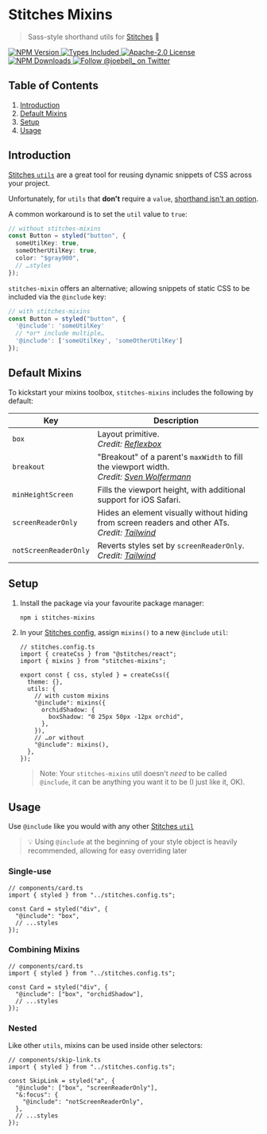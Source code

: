 # Stitches Mixins

> Sass-style shorthand utils for [Stitches][stitches] 🥣

<a href="https://www.npmjs.com/package/stitches-mixins">
  <img alt="NPM Version" src="https://badgen.net/npm/v/stitches-mixins" />
</a>
<a href="https://badgen.net/npm/types/stitches-mixins">
  <img alt="Types Included" src="https://badgen.net/npm/types/stitches-mixins" />
</a>
<a href="https://badgen.net/github/license/joe-bell/stitches-mixins">
  <img alt="Apache-2.0 License" src="https://badgen.net/github/license/joe-bell/stitches-mixins" />
</a>
<a href="https://www.npmjs.com/package/stitches-mixins">
  <img alt="NPM Downloads" src="https://badgen.net/npm/dm/stitches-mixins" />
</a>
<a href="https://twitter.com/joe_bell">
  <img alt="Follow @joebell_ on Twitter" src="https://img.shields.io/twitter/follow/joebell_.svg?style=social&label=Follow" />
</a>

## Table of Contents

1. [Introduction](#introduction)
1. [Default Mixins](#mixins)
1. [Setup](#setup)
1. [Usage](#usage)

## Introduction

[Stitches `utils`][stitches:utils] are a great tool for reusing dynamic snippets of CSS across your project.

Unfortunately, for `utils` that **don't** require a `value`, [shorthand isn't an option][mdn:initializer].

A common workaround is to set the `util` value to `true`:

```ts
// without stitches-mixins
const Button = styled("button", {
  someUtilKey: true,
  someOtherUtilKey: true,
  color: "$gray900",
  // …styles
});
```

`stitches-mixin` offers an alternative; allowing snippets of static CSS to be included via the `@include` key:

```ts
// with stitches-mixins
const Button = styled("button", {
  '@include': 'someUtilKey'
  // *or* include multiple…
  '@include': ['someUtilKey', 'someOtherUtilKey']
});
```

## Default Mixins

To kickstart your mixins toolbox, `stitches-mixins` includes the following by default:

| Key                   | Description                                                                                                                     |
| --------------------- | ------------------------------------------------------------------------------------------------------------------------------- |
| `box`                 | Layout primitive. <br />_Credit: [Reflexbox](#credit-box)_                                                                      |
| `breakout`            | "Breakout" of a parent's `maxWidth` to fill the viewport width. <br />_Credit: [Sven Wolfermann][credit:breakout]_              |
| `minHeightScreen`     | Fills the viewport height, with additional support for iOS Safari.                                                              |
| `screenReaderOnly`    | Hides an element visually without hiding from screen readers and other ATs. <br />_Credit: [Tailwind][credit:screenreaderonly]_ |
| `notScreenReaderOnly` | Reverts styles set by `screenReaderOnly`. <br />_Credit: [Tailwind][credit:screenreaderonly]_                                   |

## Setup

1. Install the package via your favourite package manager:

   ```sh
   npm i stitches-mixins
   ```

2. In your [Stitches config][stitches:config], assign `mixins()` to a new `@include` `util`:

   ```tsx
   // stitches.config.ts
   import { createCss } from "@stitches/react";
   import { mixins } from "stitches-mixins";

   export const { css, styled } = createCss({
     theme: {},
     utils: {
       // with custom mixins
       "@include": mixins({
         orchidShadow: {
           boxShadow: "0 25px 50px -12px orchid",
         },
       }),
       // …or without
       "@include": mixins(),
     },
   });
   ```

   > Note: Your `stitches-mixins` util doesn't _need_ to be called `@include`, it can be anything you want it to be (I just like it, OK).

## Usage

Use `@include` like you would with any other [Stitches `util`][stitches:utils]

> 💡 Using `@include` at the beginning of your style object is heavily recommended, allowing for easy overriding later

### Single-use

```tsx
// components/card.ts
import { styled } from "../stitches.config.ts";

const Card = styled("div", {
  "@include": "box",
  // ...styles
});
```

### Combining Mixins

```tsx
// components/card.ts
import { styled } from "../stitches.config.ts";

const Card = styled("div", {
  "@include": ["box", "orchidShadow"],
  // ...styles
});
```

### Nested

Like other `utils`, mixins can be used inside other selectors:

```tsx
// components/skip-link.ts
import { styled } from "../stitches.config.ts";

const SkipLink = styled("a", {
  "@include": ["box", "screenReaderOnly"],
  "&:focus": {
    "@include": "notScreenReaderOnly",
  },
  // ...styles
});
```

[credit:box]: https://github.com/rebassjs/rebass/tree/master/packages/reflexbox
[credit:breakout]: https://codepen.io/maddesigns/pen/rOMgpQ/
[credit:screenreaderonly]: https://tailwindcss.com/docs/screen-readers
[mdn:initializer]: https://developer.mozilla.org/en-US/docs/Web/JavaScript/Reference/Operators/Object_initializer
[stitches]: https://github.com/modulz/stitches
[stitches:config]: https://stitches.dev/docs/installation#create-your-config-file
[stitches:utils]: https://stitches.dev/docs/utils
